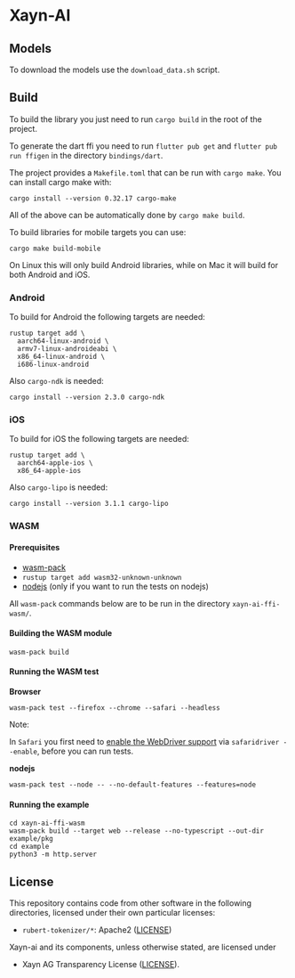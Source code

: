 # Xayn-AI

## Models
To download the models use the `download_data.sh` script.

## Build
To build the library you just need to run `cargo build` in the root of the project.

To generate the dart ffi you need to run `flutter pub get` and `flutter pub run ffigen` in
the directory `bindings/dart`.

The project provides a `Makefile.toml` that can be run with `cargo make`.
You can install cargo make with:

```
cargo install --version 0.32.17 cargo-make
```

All of the above can be automatically done by `cargo make build`.

To build libraries for mobile targets you can use:

```
cargo make build-mobile
```

On Linux this will only build Android libraries, while on Mac it will build
for both Android and iOS.

### Android

To build for Android the following targets are needed:

```
rustup target add \
  aarch64-linux-android \
  armv7-linux-androideabi \
  x86_64-linux-android \
  i686-linux-android
```

Also `cargo-ndk` is needed:

```
cargo install --version 2.3.0 cargo-ndk
```

### iOS

To build for iOS the following targets are needed:

```
rustup target add \
  aarch64-apple-ios \
  x86_64-apple-ios
```

Also `cargo-lipo` is needed:

```
cargo install --version 3.1.1 cargo-lipo
```

### WASM

#### Prerequisites

- [wasm-pack](https://rustwasm.github.io/wasm-pack/installer/)
- `rustup target add wasm32-unknown-unknown`
- [nodejs](https://nodejs.org/en/) (only if you want to run the tests on nodejs)

All `wasm-pack` commands below are to be run in the directory `xayn-ai-ffi-wasm/`.

#### Building the WASM module

```
wasm-pack build
```

#### Running the WASM test

**Browser**

```
wasm-pack test --firefox --chrome --safari --headless
```

Note:

In `Safari` you first need to [enable the WebDriver support](https://developer.apple.com/documentation/webkit/testing_with_webdriver_in_safari)
via `safaridriver --enable`, before you can run tests.

**nodejs**

```
wasm-pack test --node -- --no-default-features --features=node
```

#### Running the example

```shell
cd xayn-ai-ffi-wasm
wasm-pack build --target web --release --no-typescript --out-dir example/pkg
cd example
python3 -m http.server
```

## License

This repository contains code from other software in the following
directories, licensed under their own particular licenses:

 * `rubert-tokenizer/*`: Apache2 ([LICENSE](rubert-tokenizer/LICENSE))

Xayn-ai and its components, unless otherwise stated, are licensed under
 * Xayn AG Transparency License ([LICENSE](LICENSE)).
